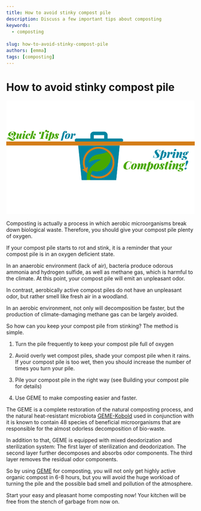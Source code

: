 ```yaml
---
title: How to avoid stinky compost pile
description: Discuss a few important tips about composting
keywords:
  - composting

slug: how-to-avoid-stinky-compost-pile
authors: [emma]
tags: [composting]
---
```


# How to avoid stinky compost pile

![Hygiene composting](./img/img.png)


Composting is actually a process in which aerobic microorganisms break down biological waste. Therefore, you should give 
your compost pile plenty of oxygen.

<!-- truncate -->

If your compost pile starts to rot and stink, it is a reminder that your compost pile is in an oxygen deficient state.

In an anaerobic environment (lack of air), bacteria produce odorous ammonia and hydrogen sulfide, as well as methane gas,
which is harmful to the climate. At this point, your compost pile will emit an unpleasant odor.

In contrast, aerobically active compost piles do not have an unpleasant odor, but rather smell like fresh air in a woodland.

In an aerobic environment, not only will decomposition be faster, but the production of climate-damaging methane gas can 
be largely avoided.

So how can you keep your compost pile from stinking? The method is simple.

1. Turn the pile frequently to keep your compost pile full of oxygen

2. Avoid overly wet compost piles, shade your compost pile when it rains. If your compost pile is too wet, then you should 
increase the number of times you turn your pile.

3. Pile your compost pile in the right way (see Building your compost pile for details)

4. Use GEME to make composting easier and faster.

The GEME is a complete restoration of the natural composting process, and the natural heat-resistant microbiota
[GEME-Kobold](https://www.geme.bio/geme-kobold) used in conjunction with it is known to contain 48 species of beneficial microorganisms 
that are responsible for the almost odorless decomposition of bio-waste.

In addition to that, GEME is equipped with mixed deodorization and sterilization system:
The first layer of sterilization and deodorization.
The second layer further decomposes and absorbs odor components.
The third layer removes the residual odor components.

So by using [GEME](https://www.geme.bio/product/geme) for composting, you will not only get highly active organic compost in 6-8 hours, 
but you will avoid the huge workload of turning the pile and the possible bad smell and pollution of the atmosphere.

Start your easy and pleasant home composting now! Your kitchen will be free from the stench of garbage from now on.
